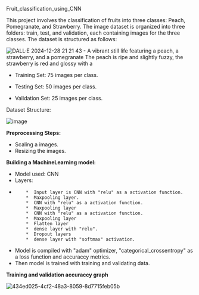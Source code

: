 Fruit_classification_using_CNN

  This project involves the classification of fruits into three classes: Peach, Pomegranate, and Strawberry. The image dataset is organized into three folders: train, test, and validation, each containing images for the three classes. The dataset is structured as follows:

![DALL·E 2024-12-28 21 21 43 - A vibrant still life featuring a peach, a strawberry, and a pomegranate  The peach is ripe and slightly fuzzy, the strawberry is red and glossy with a](https://github.com/user-attachments/assets/c81f8ca2-3e60-486a-963f-9ebd6e76b394)


* Training Set: 75 images per class.

* Testing Set: 50 images per class.

* Validation Set: 25 images per class.

Dataset Structure:

![image](https://github.com/user-attachments/assets/f2bc46c1-8a13-4a83-8b86-e5852e61048a)

**Preprocessing Steps:**
* Scaling a images.
* Resizing the images.

**Building a MachineLearning model:**
* Model used: CNN
* Layers:
*         *  Input layer is CNN with "relu" as a activation function.
          *  Maxpooling layer.
          *  CNN with "relu" as a activation function.
          *  Maxpooling layer
          *  CNN with "relu" as a activation function.
          *  Maxpooling layer
          *  Flatten layer
          *  dense layer with "relu".
          *  Dropout layers
          *  dense layer with "softmax" activation.
* Model is compiled with "adam" optimizer, "categorical_crossentropy" as a loss function and accuraccy metrics.
* Then model is trained with training and validating data.

**Training and validation accuraccy graph**

  ![434ed025-4cf2-48a3-8059-8d7715feb05b](https://github.com/user-attachments/assets/d12a9add-f6c0-4038-a563-920a25fcba5e)


  

